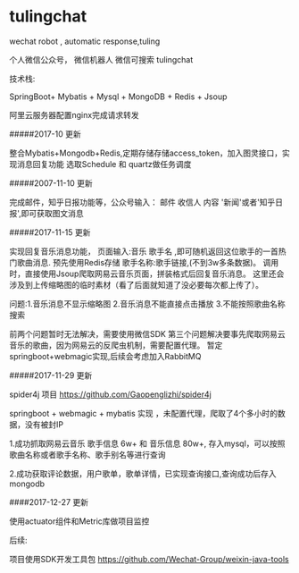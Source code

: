 # tulingchat
wechat robot , automatic response,tuling

个人微信公众号， 微信机器人 微信可搜索  tulingchat

技术栈:

SpringBoot+ Mybatis + Mysql + MongoDB + Redis + Jsoup

阿里云服务器配置nginx完成请求转发

#####2017-10 更新

整合Mybatis+Mongodb+Redis,定期存储存储access_token，加入图灵接口，实现消息回复功能
选取Schedule 和 quartz做任务调度

#####2007-11-10 更新

完成邮件，知乎日报功能等，公众号输入： 邮件 收信人 内容
'新闻'或者'知乎日报',即可获取图文消息

#####2017-11-15 更新

实现回复音乐消息功能，
页面输入:音乐 歌手名 ,即可随机返回这位歌手的一首热门歌曲消息.
预先使用Redis存储 歌手名称:歌手链接,(不到3w多条数据)。
调用时，直接使用Jsoup爬取网易云音乐页面，拼装格式后回复音乐消息。
这里还会涉及到上传缩略图的临时素材（看了后面就知道了没必要每次都上传了）。


问题:1.音乐消息不显示缩略图
     2.音乐消息不能直接点击播放
     3.不能按照歌曲名称搜索


前两个问题暂时无法解决，需要使用微信SDK
第三个问题解决要事先爬取网易云音乐的歌曲，因为网易云的反爬虫机制，需要配置代理。
暂定springboot+webmagic实现,后续会考虑加入RabbitMQ

#####2017-11-29 更新

spider4j 项目      https://github.com/Gaopenglizhi/spider4j

springboot + webmagic + mybatis 实现 ，未配置代理，爬取了4个多小时的数据，没有被封IP

1.成功抓取网易云音乐 歌手信息 6w+ 和 音乐信息 80w+,
  存入mysql，可以按照歌曲名称或者歌手名称、歌手别名等进行查询
    
2.成功获取评论数据，用户歌单，歌单详情，已实现查询接口,查询成功后存入mongodb


####2017-12-27 更新

使用actuator组件和Metric库做项目监控 

后续:

项目使用SDK开发工具包 https://github.com/Wechat-Group/weixin-java-tools
